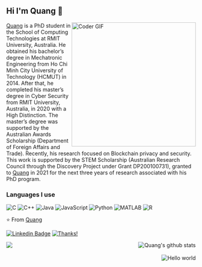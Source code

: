 ## Hi I'm Quang :fox_face:

<a href="https://github.com/cnquang">
 <img align="right" src="https://user-images.githubusercontent.com/87842051/160264946-8ad08c94-9a96-4fd0-8efe-b8ade4336425.gif" alt="Coder GIF" width="330" height="330">

[Quang](https://www.linkedin.com/in/nhat-quang-cao-26786a1a6/) is a PhD student in the School of Computing Technologies at RMIT University, Australia. He obtained his bachelor’s degree in Mechatronic Engineering from Ho Chi Minh City University of Technology (HCMUT) in 2014. After that, he completed his master’s degree in Cyber Security from RMIT University, Australia, in 2020 with a High Distinction. The master’s degree was supported by the Australian Awards Scholarship (Department of Foreign Affairs and Trade). Recently, his research focused on Blockchain privacy and security. This work is supported by the STEM Scholarship (Australian Research Council through the Discovery Project under Grant DP200100731), granted to [Quang](https://www.linkedin.com/in/nhat-quang-cao-26786a1a6/) in 2021 for the next three years of research associated with his PhD program.

### Languages I use

![C](https://img.shields.io/badge/-C-000000?style=flat&logo=c)
![C++](https://img.shields.io/badge/-C++-000000?style=flat&logo=c%2B%2B)
![Java](https://img.shields.io/badge/-Java-000000?style=flat&logo=java)
![JavaScript](https://img.shields.io/badge/-JavaScript-000000?style=flat&logo=javascript)
![Python](https://img.shields.io/badge/-Python-000000?style=flat&logo=python)
![MATLAB](https://www.mathworks.com/matlabcentral/images/matlab-file-exchange.svg)
![R](https://img.shields.io/badge/R-276DC3?style=for-the-badge&logo=r&logoColor=white)

⭐️ From [Quang](https://github.com/cnquang)

[![Linkedin Badge](https://img.shields.io/badge/-quang-blue?style=flat-square&logo=Linkedin&logoColor=white&link=https://www.linkedin.com/in/quang/)](https://www.linkedin.com/in/nhat-quang-cao-26786a1a6/) 
[![Thanks!](https://img.shields.io/badge/Thanks%20for%20visiting-!-1EAEDB.svg)](https://github.com/cnquang)


<p align="center" href="https://github.com/cnquang">
  <img align="left" src="https://github-readme-stats.vercel.app/api/top-langs/?username=cnquang&theme=dark">
  <img align="right" src="https://github-readme-stats.vercel.app/api?username=cnquang&show_icons=true&theme=dark&line_height=30" alt="Quang's github stats"/>
</p>
<br><br>
 
<img align="right" src="https://profile-counter.glitch.me/cnquang/count.svg" alt="Hello world" />


